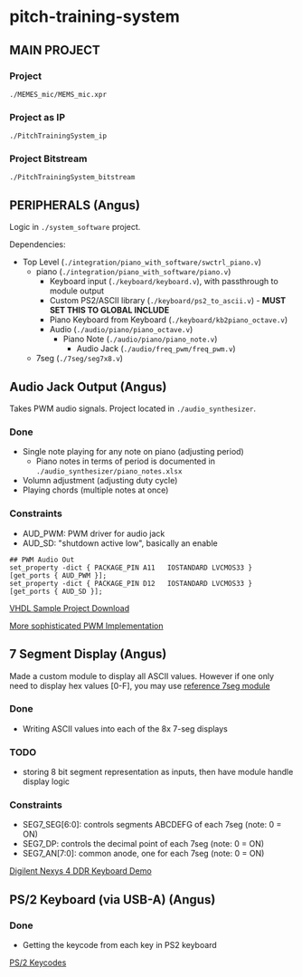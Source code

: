 # pitch-training-system

## MAIN PROJECT
### Project
`./MEMES_mic/MEMS_mic.xpr`
### Project as IP
`./PitchTrainingSystem_ip`
### Project Bitstream
`./PitchTrainingSystem_bitstream`
## PERIPHERALS (Angus)
Logic in `./system_software` project.

Dependencies:
- Top Level (`./integration/piano_with_software/swctrl_piano.v`)
    - piano (`./integration/piano_with_software/piano.v`)
        - Keyboard input (`./keyboard/keyboard.v`), with passthrough to module output
        - Custom PS2/ASCII library (`./keyboard/ps2_to_ascii.v`)
              - **MUST SET THIS TO GLOBAL INCLUDE**
        - Piano Keyboard from Keyboard (`./keyboard/kb2piano_octave.v`)
        - Audio (`./audio/piano/piano_octave.v`)
            - Piano Note (`./audio/piano/piano_note.v`)
                - Audio Jack (`./audio/freq_pwm/freq_pwm.v`)
    - 7seg (`./7seg/seg7x8.v`)

## Audio Jack Output (Angus)

Takes PWM audio signals. Project located in `./audio_synthesizer`.

### Done
- Single note playing for any note on piano (adjusting period)
    - Piano notes in terms of period is documented in `./audio_synthesizer/piano_notes.xlsx`
- Volumn adjustment (adjusting duty cycle)
- Playing chords (multiple notes at once)

### Constraints
- AUD_PWM: PWM driver for audio jack
- AUD_SD: "shutdown active low", basically an enable

```
## PWM Audio Out
set_property -dict { PACKAGE_PIN A11   IOSTANDARD LVCMOS33 } [get_ports { AUD_PWM }];
set_property -dict { PACKAGE_PIN D12   IOSTANDARD LVCMOS33 } [get_ports { AUD_SD }];
```

[VHDL Sample Project Download](https://www.secs.oakland.edu/~llamocca/VHDLforFPGAs.html)

[More sophisticated PWM Implementation](https://zipcpu.com/dsp/2017/09/04/pwm-reinvention.html)


## 7 Segment Display (Angus)

Made a custom module to display all ASCII values. However if one only need to display hex values \[0-F\], you may use [reference 7seg module](https://github.com/Digilent/Nexys-4-DDR-Keyboard/blob/master/src/hdl/Seg_7_Display.v)

### Done
- Writing ASCII values into each of the 8x 7-seg displays

### TODO
- storing 8 bit segment representation as inputs, then have module handle display logic

### Constraints
- SEG7_SEG\[6:0\]: controls segments ABCDEFG of each 7seg (note: 0 = ON)
- SEG7_DP: controls the decimal point of each 7seg (note: 0 = ON)
- SEG7_AN\[7:0\]: common anode, one for each 7seg (note: 0 = ON)

[Digilent Nexys 4 DDR Keyboard Demo](https://github.com/Digilent/Nexys-4-DDR-Keyboard)


## PS/2 Keyboard (via USB-A) (Angus)

### Done
- Getting the keycode from each key in PS2 keyboard

[PS/2 Keycodes](https://www.eecg.utoronto.ca/~pc/courses/241/DE1_SoC_cores/ps2/ps2.html#apkeycodes)
